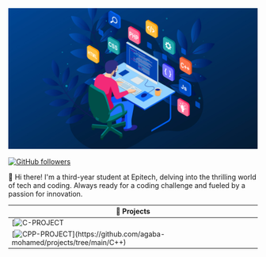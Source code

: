 <img src="background.jpg" alt="Alt text" title="background">

[![GitHub followers](https://img.shields.io/github/followers/Unknown-0x0?label=Follow&style=social)](https://github.com/Unknown-0x0/?tab=follow)

👋 Hi there! I'm a third-year student at Epitech, delving into the thrilling world of tech and coding. Always ready for a coding challenge and fueled by a passion for innovation.

<!-- START OF PROFILE STACK, DO NOT REMOVE -->
| 🚀 **Projects** |
| --------------- |
| [![C-PROJECT](https://github.com/agaba-mohamed/projects/tree/main/C)  |
| [![CPP-PROJECT]([https://repository-images.githubusercontent.com/294944638/e8bfa600-f5d3-11ea-8aee-36ebd1579444](https://upload.wikimedia.org/wikipedia/commons/1/19/C_Logo.png))](https://github.com/agaba-mohamed/projects/tree/main/C++)  |
